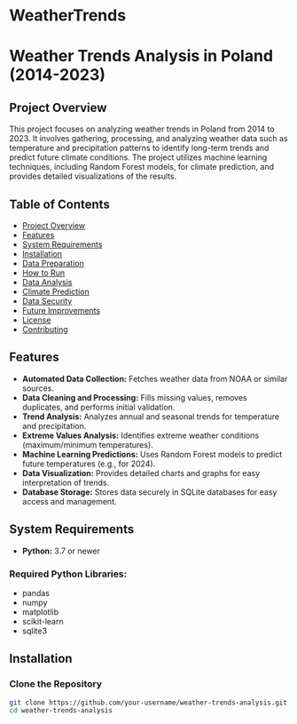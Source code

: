 # WeatherTrends

# Weather Trends Analysis in Poland (2014-2023)

## Project Overview
This project focuses on analyzing weather trends in Poland from 2014 to 2023. It involves gathering, processing, and analyzing weather data such as temperature and precipitation patterns to identify long-term trends and predict future climate conditions. The project utilizes machine learning techniques, including Random Forest models, for climate prediction, and provides detailed visualizations of the results.

## Table of Contents
- [Project Overview](#project-overview)
- [Features](#features)
- [System Requirements](#system-requirements)
- [Installation](#installation)
- [Data Preparation](#data-preparation)
- [How to Run](#how-to-run)
- [Data Analysis](#data-analysis)
- [Climate Prediction](#climate-prediction)
- [Data Security](#data-security)
- [Future Improvements](#future-improvements)
- [License](#license)
- [Contributing](#contributing)

## Features
- **Automated Data Collection:** Fetches weather data from NOAA or similar sources.
- **Data Cleaning and Processing:** Fills missing values, removes duplicates, and performs initial validation.
- **Trend Analysis:** Analyzes annual and seasonal trends for temperature and precipitation.
- **Extreme Values Analysis:** Identifies extreme weather conditions (maximum/minimum temperatures).
- **Machine Learning Predictions:** Uses Random Forest models to predict future temperatures (e.g., for 2024).
- **Data Visualization:** Provides detailed charts and graphs for easy interpretation of trends.
- **Database Storage:** Stores data securely in SQLite databases for easy access and management.

## System Requirements
- **Python:** 3.7 or newer

### Required Python Libraries:
- pandas
- numpy
- matplotlib
- scikit-learn
- sqlite3

## Installation

### Clone the Repository
```bash
git clone https://github.com/your-username/weather-trends-analysis.git
cd weather-trends-analysis
